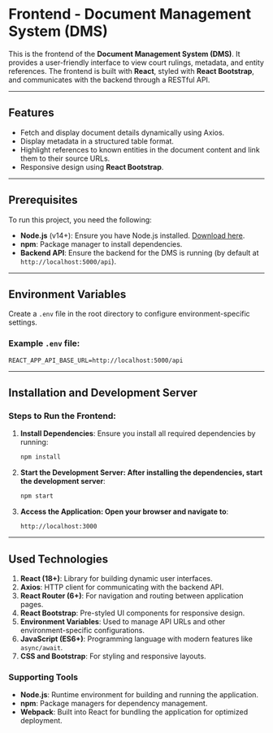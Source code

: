 # Frontend - Document Management System (DMS)

This is the frontend of the **Document Management System (DMS)**. It provides a user-friendly interface to view court rulings, metadata, and entity references. The frontend is built with **React**, styled with **React Bootstrap**, and communicates with the backend through a RESTful API.

---

## Features

- Fetch and display document details dynamically using Axios.
- Display metadata in a structured table format.
- Highlight references to known entities in the document content and link them to their source URLs.
- Responsive design using **React Bootstrap**.

---

## Prerequisites

To run this project, you need the following:

- **Node.js** (v14+): Ensure you have Node.js installed. [Download here](https://nodejs.org/).
- **npm**: Package manager to install dependencies.
- **Backend API**: Ensure the backend for the DMS is running (by default at `http://localhost:5000/api`).

---

## Environment Variables

Create a `.env` file in the root directory to configure environment-specific settings.

### Example `.env` file:
```
REACT_APP_API_BASE_URL=http://localhost:5000/api
```

---

## Installation and Development Server

### Steps to Run the Frontend:

1. **Install Dependencies**:
   Ensure you install all required dependencies by running:
   ```bash
   npm install
   ```

2. **Start the Development Server: After installing the dependencies, start the development server**:
   ```bash
   npm start
   ```

3. **Access the Application: Open your browser and navigate to**:
   ```
   http://localhost:3000
   ```

---

## Used Technologies

1. **React (18+)**: Library for building dynamic user interfaces.
2. **Axios**: HTTP client for communicating with the backend API.
3. **React Router (6+)**: For navigation and routing between application pages.
4. **React Bootstrap**: Pre-styled UI components for responsive design.
5. **Environment Variables**: Used to manage API URLs and other environment-specific configurations.
6. **JavaScript (ES6+)**: Programming language with modern features like `async/await`.
7. **CSS and Bootstrap**: For styling and responsive layouts.


### Supporting Tools
- **Node.js**: Runtime environment for building and running the application.
- **npm**: Package managers for dependency management.
- **Webpack**: Built into React for bundling the application for optimized deployment.

